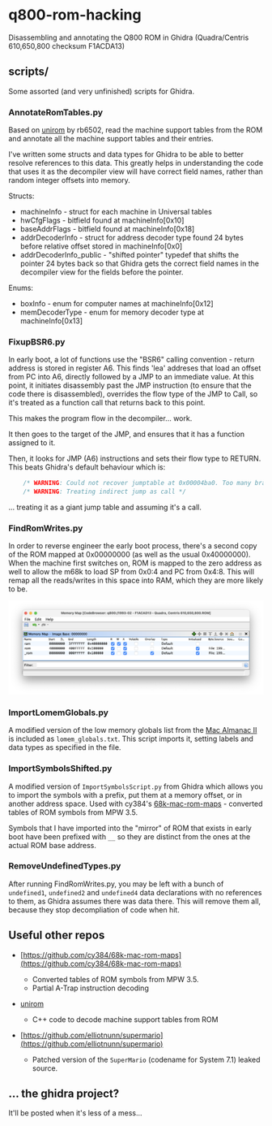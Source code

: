 # q800-rom-hacking
Disassembling and annotating the Q800 ROM in Ghidra (Quadra/Centris 610,650,800 checksum F1ACDA13)

## scripts/

Some assorted (and very unfinished) scripts for Ghidra.

### AnnotateRomTables.py

Based on [unirom](https://github.com/rb6502/unirom) by rb6502, read the machine support tables from the ROM and annotate all the machine support tables and their entries.

I've written some structs and data types for Ghidra to be able to better resolve references to this data. This greatly helps in understanding the code that uses it as the decompiler view will have correct field names, rather than random integer offsets into memory.

Structs:
- machineInfo - struct for each machine in Universal tables
- hwCfgFlags - bitfield found at machineInfo[0x10]
- baseAddrFlags - bitfield found at machineInfo[0x18]
- addrDecoderInfo - struct for address decoder type found 24 bytes before relative offset stored in machineInfo[0x0]
- addrDecoderInfo_public - "shifted pointer" typedef that shifts the pointer 24 bytes back so that Ghidra gets the correct field names in the decompiler view for the fields before the pointer.

Enums:
- boxInfo - enum for computer names at machineInfo[0x12]
- memDecoderType - enum for memory decoder type at machineInfo[0x13]

### FixupBSR6.py

In early boot, a lot of functions use the "BSR6" calling convention - return address is stored in register A6. This finds 'lea' addreses that load an offset from PC into A6, directly followed by a JMP to an immediate value. At this point, it initiates disassembly past the JMP instruction (to ensure that the code there is disassembled), overrides the flow type of the JMP to Call, so it's treated as a function call that returns back to this point.

This makes the program flow in the decompiler... work.

It then goes to the target of the JMP, and ensures that it has a function assigned to it.

Then, it looks for JMP (A6) instructions and sets their flow type to RETURN. This beats Ghidra's default behaviour which is:

```c
    /* WARNING: Could not recover jumptable at 0x00004ba0. Too many branches */
    /* WARNING: Treating indirect jump as call */
```

... treating it as a giant jump table and assuming it's a call.

### FindRomWrites.py

In order to reverse engineer the early boot process, there's a second copy of the ROM mapped at 0x00000000 (as well as the usual 0x40000000). When the machine first switches on, ROM is mapped to the zero address as well to allow the m68k to load SP from 0x0:4 and PC from 0x4:8. This will remap all the reads/writes in this space into RAM, which they are more likely to be.

![Ghidra memory map window](pic/memory_map.png)

### ImportLomemGlobals.py 

A modified version of the low memory globals list from the [Mac Almanac II](http://www.mac.linux-m68k.org/devel/macalmanac.php) is included as `lomem_globals.txt`. This script imports it, setting labels and data types as specified in the file.

### ImportSymbolsShifted.py

A modified version of `ImportSymbolsScript.py` from Ghidra which allows you to import the symbols with a prefix, put them at a memory offset, or in another address space. Used with cy384's [68k-mac-rom-maps](https://github.com/cy384/68k-mac-rom-maps) - converted tables of ROM symbols from MPW 3.5. 

Symbols that I have imported into the "mirror" of ROM that exists in early boot have been prefixed with `__` so they are distinct from the ones at the actual ROM base address.

### RemoveUndefinedTypes.py

After running FindRomWrites.py, you may be left with a bunch of `undefined1`, `undefined2` and `undefined4` data declarations with no references to them, as Ghidra assumes there was data there. This will remove them all, because they stop decompliation of code when hit.

## Useful other repos

- [https://github.com/cy384/68k-mac-rom-maps](https://github.com/cy384/68k-mac-rom-maps)
    - Converted tables of ROM symbols from MPW 3.5.
    - Partial A-Trap instruction decoding

- [unirom](https://github.com/rb6502/unirom)
    - C++ code to decode machine support tables from ROM

- [https://github.com/elliotnunn/supermario](https://github.com/elliotnunn/supermario)
    - Patched version of the `SuperMario` (codename for System 7.1) leaked source.

## ... the ghidra project?

It'll be posted when it's less of a mess...